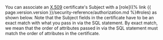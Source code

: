 You can associate an [X.509](https://en.wikipedia.org/wiki/X.509) certificate's Subject with a [role]({% link {{ page.version.version }}/security-reference/authorization.md %}#roles) as shown below. Note that the Subject fields in the certificate have to be an exact match with what you pass in via the SQL statement. By exact match, we mean that the order of attributes passed in via the SQL statement must match the order of attributes in the certificate.
